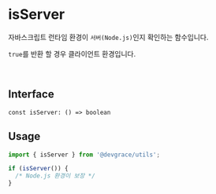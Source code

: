 # isServer

자바스크립트 런타임 환경이 `서버(Node.js)`인지 확인하는 함수입니다.

`true`를 반환 할 경우 클라이언트 환경입니다.

<br />

## Interface
```tsx
const isServer: () => boolean
```

## Usage
```ts
import { isServer } from '@devgrace/utils';

if (isServer()) {
  /* Node.js 환경이 보장 */
}
```